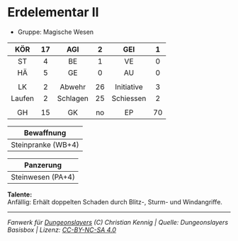 # Erdelementar II  
- Gruppe: Magische Wesen  

| KÖR | 17 | AGI | 2 | GEI | 1 |
| :-: | :-: | :-: | :-: | :-: | :-: |
| ST | 4 | BE | 1 | VE | 0 |
| HÄ | 5 | GE | 0 | AU | 0 |
|  |
| LK | 2 | Abwehr | 26 | Initiative | 3 |
| Laufen | 2 | Schlagen | 25 | Schiessen | 2 |
|  |
| GH | 15 | GK | no | EP | 70 |

| Bewaffnung |
| --- |
| Steinpranke (WB+4) |


| Panzerung |
| --- |
| Steinwesen (PA+4) |


**Talente:**  
Anfällig: Erhält doppelten Schaden durch Blitz-, Sturm- und Windangriffe.





___
*Fanwerk für [Dungeonslayers](https://www.dungeonslayers.net/) (C) Christian Kennig | Quelle: Dungeonslayers Basisbox | Lizenz: [CC-BY-NC-SA 4.0](https://creativecommons.org/licenses/by-nc-sa/4.0/deed.de)*